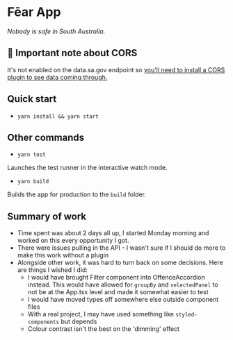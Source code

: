 # Fēar App

_Nobody is safe in South Australia._

## 🔌 Important note about CORS

It's not enabled on the data.sa.gov endpoint so [you'll need to install a CORS plugin to see data coming through.](https://chrome.google.com/webstore/detail/cors-unblock/lfhmikememgdcahcdlaciloancbhjino)

## Quick start
- `yarn install && yarn start`

## Other commands
- `yarn test`

Launches the test runner in the interactive watch mode.

- `yarn build`

Builds the app for production to the `build` folder.

## Summary of work

- Time spent was about 2 days all up, I started Monday morning and worked on this every opportunity I got.
- There were issues pulling in the API - I wasn't sure if I should do more to make this work without a plugin
- Alongside other work, it was hard to turn back on some decisions. Here are things I wished I did:
  - I would have brought Filter component into OffenceAccordion instead. This would have allowed for `groupBy` and `selectedPanel` to not be at the App.tsx level and made it somewhat easier to test
  - I would have moved types off somewhere else outside component files
  - With a real project, I may have used something like `styled-components` but depends
  - Colour contrast isn't the best on the 'dimming' effect

